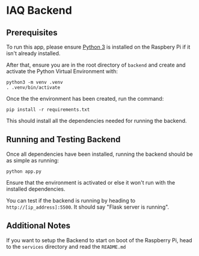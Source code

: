 # IAQ Backend

## Prerequisites
To run this app, please ensure [Python 3](https://www.python.org/) is installed on the Raspbery Pi if it isn't already installed.

After that, ensure you are in the root directory of `backend` and create and activate the Python Virtual Environment with:
```
python3 -m venv .venv
. .venv/bin/activate
```

Once the the environment has been created, run the command:
```
pip install -r requirements.txt
```
This should install all the dependencies needed for running the backend.

## Running and Testing Backend
Once all dependencies have been installed, running the backend should be as simple as running:
```
python app.py
```
Ensure that the environment is activated or else it won't run with the installed dependencies.

You can test if the backend is running by heading to `http://[ip_address]:5500`. It should say "Flask server is running".

## Additional Notes
If you want to setup the Backend to start on boot of the Raspberry Pi, head to the `services` directory and read the `README.md`